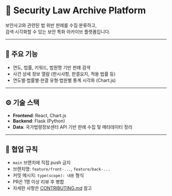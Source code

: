 # 🔐 Security Law Archive Platform

보안사고와 관련된 법 위반 판례를 수집·분류하고,  
검색·시각화할 수 있는 보안 특화 아카이브 플랫폼입니다.

---

## 📝 주요 기능

- 연도, 법률, 키워드, 법원명 기반 판례 검색  
- 사건 상세 정보 열람 (판시사항, 판결요지, 적용 법률 등)  
- 연도별·법률별·판결 유형·법원별 통계 시각화 (Chart.js)

---

## ⚙️ 기술 스택

- **Frontend**: React, Chart.js  
- **Backend**: Flask (Python)  
- **Data**: 국가법령정보센터 API 기반 판례 수집 및 메타데이터 정리

---

## 🤝 협업 규칙

- `main` 브랜치에 직접 push 금지  
- 브랜치명: `feature/front-...`, `feature/back-...`  
- 커밋 메시지: `type(scope): 내용` 형식  
- PR은 1명 이상 리뷰 후 병합  
- 자세한 사항은 [CONTRIBUTING.md](./CONTRIBUTING.md) 참고
